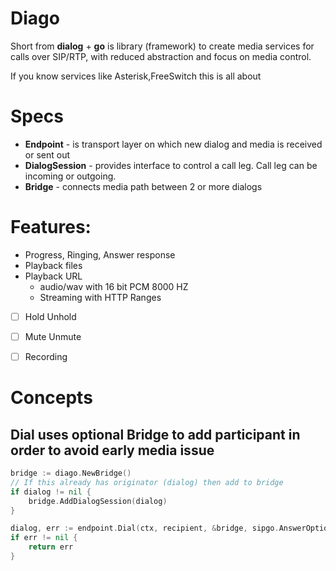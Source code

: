 # Diago

Short from **dialog** + **go** is library (framework) to create media services for calls over SIP/RTP, with reduced abstraction and focus on media control.

If you know services like Asterisk,FreeSwitch this is all about

# Specs

- **Endpoint** - is transport layer on which new dialog and media is received or sent out
- **DialogSession** - provides interface to control a call leg. Call leg can be incoming or outgoing.
- **Bridge** - connects media path between 2 or more dialogs



# Features:

- Progress, Ringing, Answer response
- Playback files
- Playback URL 
    - audio/wav with 16 bit PCM 8000 HZ
    - Streaming with HTTP Ranges
- [ ] Hold Unhold
- [ ] Mute Unmute
- [ ] Recording



# Concepts




## Dial uses optional Bridge to add participant in order to avoid early media issue

```go
bridge := diago.NewBridge()
// If this already has originator (dialog) then add to bridge
if dialog != nil {
    bridge.AddDialogSession(dialog)
}

dialog, err := endpoint.Dial(ctx, recipient, &bridge, sipgo.AnswerOptions{})
if err != nil {
    return err
}
```